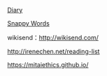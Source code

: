 [Diary](https://icity.ly/)

[Snappy Words](http://www.snappywords.com/)


wikisend：http://wikisend.com/

http://irenechen.net/reading-list

https://mitaiethics.github.io/

